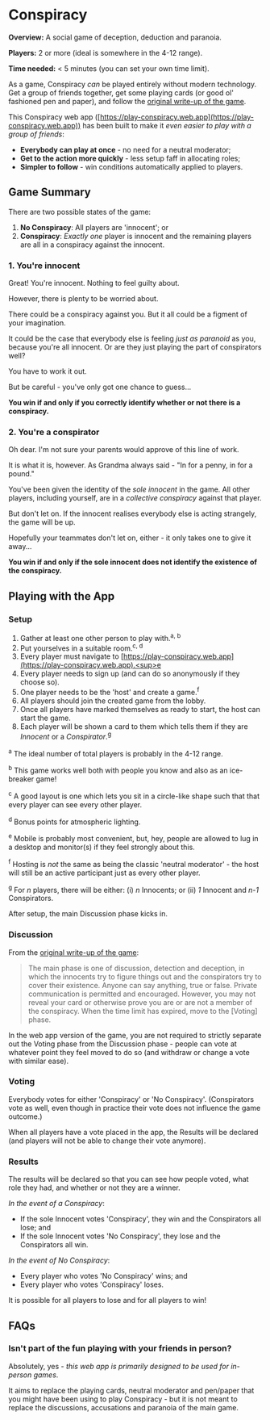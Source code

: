 # Conspiracy
**Overview:** A social game of deception, deduction and paranoia.

**Players:** 2 or more (ideal is somewhere in the 4-12 range).

**Time needed:** < 5 minutes (you can set your own time limit).

As a game, Conspiracy *can* be played entirely without modern technology. Get a group of friends together, get some playing cards (or good ol' fashioned pen and paper), and follow the [original write-up of the game](https://wiki.mafiascum.net/index.php?title=Conspiracy).

This Conspiracy web app ([https://play-conspiracy.web.app](https://play-conspiracy.web.app)) has been built to make it *even easier to play with a group of friends*:
- **Everybody can play at once** - no need for a neutral moderator;
- **Get to the action more quickly** - less setup faff in allocating roles;
- **Simpler to follow** - win conditions automatically applied to players.

## Game Summary
There are two possible states of the game:
1. **No Conspiracy**: All players are 'innocent'; or
2. **Conspiracy**: *Exactly one* player is innocent and the remaining players are all in a conspiracy against the innocent.

### 1. You're innocent
Great! You're innocent. Nothing to feel guilty about.

However, there is plenty to be worried about.

There could be a conspiracy against you.
But it all could be a figment of your imagination.

It could be the case that everybody else is feeling *just as paranoid* as you, because you're all innocent.
Or are they just playing the part of conspirators well?

You have to work it out.

But be careful - you've only got one chance to guess...

**You win if and only if you correctly identify whether or not there is a conspiracy.**

### 2. You're a conspirator
Oh dear. I'm not sure your parents would approve of this line of work.

It is what it is, however. As Grandma always said - "In for a penny, in for a pound."

You've been given the identity of the *sole innocent* in the game. All other players, including yourself, are in a *collective conspiracy* against that player.

But don't let on. If the innocent realises everybody else is acting strangely, the game will be up.

Hopefully your teammates don't let on, either - it only takes one to give it away...

**You win if and only if the sole innocent does not identify the existence of the conspiracy.**

## Playing with the App
### Setup
1. Gather at least one other person to play with.<sup>a, b</sup>
2. Put yourselves in a suitable room.<sup>c, d</sup>
3. Every player must navigate to [https://play-conspiracy.web.app](https://play-conspiracy.web.app).<sup>e</sup>
4. Every player needs to sign up (and can do so anonymously if they choose so).
5. One player needs to be the 'host' and create a game.<sup>f</sup>
6. All players should join the created game from the lobby.
7. Once all players have marked themselves as ready to start, the host can start the game.
8. Each player will be shown a card to them which tells them if they are *Innocent* or a *Conspirator*.<sup>g</sup>

<sup>a</sup> The ideal number of total players is probably in the 4-12 range.

<sup>b</sup> This game works well both with people you know and also as an ice-breaker game!

<sup>c</sup> A good layout is one which lets you sit in a circle-like shape such that that every player can see every other player.

<sup>d</sup> Bonus points for atmospheric lighting.

<sup>e</sup> Mobile is probably most convenient, but, hey, people are allowed to lug in a desktop and monitor(s) if they feel strongly about this.

<sup>f</sup> Hosting is *not* the same as being the classic 'neutral moderator' - the host will still be an active participant just as every other player.

<sup>g</sup> For *n* players, there will be either: (i) *n* Innocents; or (ii) *1* Innocent and *n-1* Conspirators.

After setup, the main Discussion phase kicks in.

### Discussion
From the [original write-up of the game](https://wiki.mafiascum.net/index.php?title=Conspiracy):
> The main phase is one of discussion, detection and deception, in which the innocents try to figure things out and the conspirators try to cover their existence. Anyone can say anything, true or false. Private communication is permitted and encouraged. However, you may not reveal your card or otherwise prove you are or are not a member of the conspiracy. When the time limit has expired, move to the [Voting] phase.

In the web app version of the game, you are not required to strictly separate out the Voting phase from the Discussion phase - people can vote at whatever point they feel moved to do so (and withdraw or change a vote with similar ease).

### Voting
Everybody votes for either 'Conspiracy' or 'No Conspiracy'. (Conspirators vote as well, even though in practice their vote does not influence the game outcome.)

When all players have a vote placed in the app, the Results will be declared (and players will not be able to change their vote anymore).

### Results
The results will be declared so that you can see how people voted, what role they had, and whether or not they are a winner.

*In the event of a Conspiracy*:
- If the sole Innocent votes 'Conspiracy', they win and the Conspirators all lose; and
- If the sole Innocent votes 'No Conspiracy', they lose and the Conspirators all win.

*In the event of No Conspiracy*:
- Every player who votes 'No Conspiracy' wins; and
- Every player who votes 'Conspiracy' loses.

It is possible for all players to lose and for all players to win!

## FAQs
### Isn't part of the fun playing with your friends in person?
Absolutely, yes - *this web app is primarily designed to be used for in-person games*.

It aims to replace the playing cards, neutral moderator and pen/paper that you might have been using to play Conspiracy - but it is not meant to replace the discussions, accusations and paranoia of the main game.